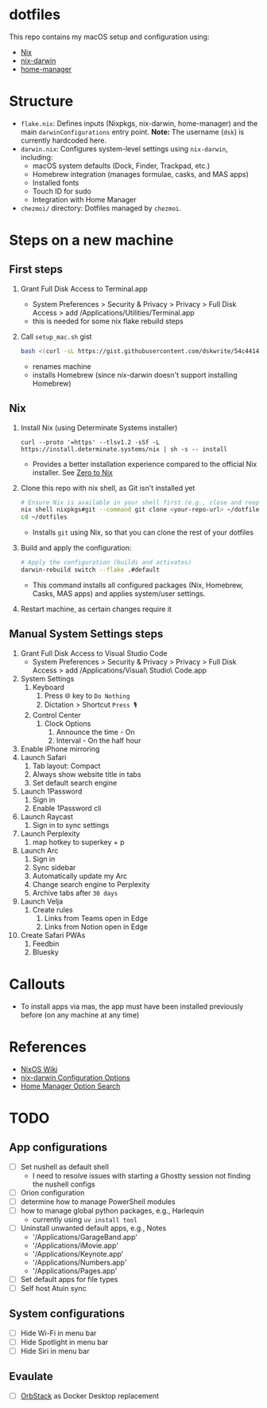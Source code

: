 # dotfiles

This repo contains my macOS setup and configuration using:

-   [Nix](https://nixos.org)
-   [nix-darwin](https://github.com/LnL7/nix-darwin)
-   [home-manager](https://github.com/nix-community/home-manager)

# Structure

-   `flake.nix`: Defines inputs (Nixpkgs, nix-darwin, home-manager) and the main `darwinConfigurations` entry point. **Note:** The username (`dsk`) is currently hardcoded here.
-   `darwin.nix`: Configures system-level settings using `nix-darwin`, including:
    -   macOS system defaults (Dock, Finder, Trackpad, etc.)
    -   Homebrew integration (manages formulae, casks, and MAS apps)
    -   Installed fonts
    -   Touch ID for sudo
    -   Integration with Home Manager
-   `chezmoi/` directory: Dotfiles managed by `chezmoi`.

# Steps on a new machine

## First steps

1. Grant Full Disk Access to Terminal.app

    - System Preferences > Security & Privacy > Privacy > Full Disk Access > add /Applications/Utilities/Terminal.app
    - this is needed for some nix flake rebuild steps

1. Call `setup_mac.sh` gist
    ```bash
    bash <(curl -sL https://gist.githubusercontent.com/dskwrite/54c44145968b0fdf2501838e3a912ebf/raw/96e0e71b75e7c6e6f8153cbf74e78c484a8bf2c0/setup_mac.sh) "<replace-with-machine-name>"
    ```
    - renames machine
    - installs Homebrew (since nix-darwin doesn't support installing Homebrew)

## Nix

1. Install Nix (using Determinate Systems installer)

    ```
    curl --proto '=https' --tlsv1.2 -sSf -L https://install.determinate.systems/nix | sh -s -- install
    ```

    - Provides a better installation experience compared to the official Nix installer. See [Zero to Nix](https://zero-to-nix.com/concepts/nix-installer)

1. Clone this repo with nix shell, as Git isn't installed yet

    ```bash
    # Ensure Nix is available in your shell first (e.g., close and reopen terminal after install)
    nix shell nixpkgs#git --command git clone <your-repo-url> ~/dotfiles
    cd ~/dotfiles
    ```

    - Installs `git` using Nix, so that you can clone the rest of your dotfiles

1. Build and apply the configuration:

    ```bash
    # Apply the configuration (builds and activates)
    darwin-rebuild switch --flake .#default
    ```

    - This command installs all configured packages (Nix, Homebrew, Casks, MAS apps) and applies system/user settings.

1. Restart machine, as certain changes require it

## Manual System Settings steps

1. Grant Full Disk Access to Visual Studio Code
    - System Preferences > Security & Privacy > Privacy > Full Disk Access > add /Applications/Visual\ Studio\ Code.app
1. System Settings
    1. Keyboard
        1. Press 🌐 key to `Do Nothing`
        1. Dictation > Shortcut `Press 🎙️`
    1. Control Center
        1. Clock Options
            1. Announce the time - On
            1. Interval - On the half hour
1. Enable iPhone mirroring
1. Launch Safari
    1. Tab layout: Compact
    1. Always show website title in tabs
    1. Set default search engine
1. Launch 1Password
    1. Sign in
    1. Enable 1Password cli
1. Launch Raycast
    1. Sign in to sync settings
1. Launch Perplexity
    1. map hotkey to superkey + p
1. Launch Arc
    1. Sign in
    1. Sync sidebar
    1. Automatically update my Arc
    1. Change search engine to Perplexity
    1. Archive tabs after `30 days`
1. Launch Velja
    1. Create rules
        1. Links from Teams open in Edge
        2. Links from Notion open in Edge
1. Create Safari PWAs
    1. Feedbin
    1. Bluesky

# Callouts

-   To install apps via mas, the app must have been installed previously before (on any machine at any time)

# References

-   [NixOS Wiki](https://nixos.wiki/wiki/Main_Page)
-   [nix-darwin Configuration Options](https://daiderd.com/nix-darwin/manual/index.html)
-   [Home Manager Option Search](https://home-manager-options.extranix.com)

# TODO

## App configurations

-   [ ] Set nushell as default shell
    -   I need to resolve issues with starting a Ghostty session not finding the nushell configs
-   [ ] Orion configuration
-   [ ] determine how to manage PowerShell modules
-   [ ] how to manage global python packages, e.g., Harlequin
    -   currently using `uv install tool`
-   [ ] Uninstall unwanted default apps, e.g., Notes
    -   '/Applications/GarageBand.app'
    -   '/Applications/iMovie.app'
    -   '/Applications/Keynote.app'
    -   '/Applications/Numbers.app'
    -   '/Applications/Pages.app'
-   [ ] Set default apps for file types
-   [ ] Self host Atuin sync

## System configurations

-   [ ] Hide Wi-Fi in menu bar
-   [ ] Hide Spotlight in menu bar
-   [ ] Hide Siri in menu bar

## Evaulate

-   [ ] [OrbStack](https://orbstack.dev) as Docker Desktop replacement
